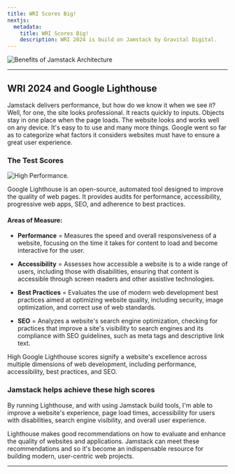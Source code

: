 ```yaml
---
title: WRI Scores Big!
nextjs:
  metadata:
    title: WRI Scores Big!
    description: WRI 2024 is build on Jamstack by Gravital Digital.
---
```


![Benefits of Jamstack Architecture](/images/benefits-of-jamstack-architecture.png)

---

## WRI 2024 and Google Lighthouse

Jamstack delivers performance, but how do we know it when we see it? Well, for one, the site looks professional. It reacts quickly to inputs. Objects stay in one place when the page loads. The website looks and works well on any device. It's easy to to use and many more things. Google went so far as to categorize what factors it considers websites must have to ensure a great user experience.

### The Test Scores

![High Performance.](/images/lighthouse-score-performance.png)

Google Lighthouse is an open-source, automated tool designed to improve the quality of web pages. It provides audits for performance, accessibility, progressive web apps, SEO, and adherence to best practices. 

#### Areas of Measure:

- **Performance** = Measures the speed and overall responsiveness of a website, focusing on the time it takes for content to load and become interactive for the user.

- **Accessibility** = Assesses how accessible a website is to a wide range of users, including those with disabilities, ensuring that content is accessible through screen readers and other assistive technologies.

- **Best Practices** = Evaluates the use of modern web development best practices aimed at optimizing website quality, including security, image optimization, and correct use of web standards.

- **SEO** = Analyzes a website's search engine optimization, checking for practices that improve a site's visibility to search engines and its compliance with SEO guidelines, such as meta tags and descriptive link text.

High Google Lighthouse scores signify a website's excellence across multiple dimensions of web development, including performance, accessibility, best practices, and SEO.

### Jamstack helps achieve these high scores

By running Lighthouse, and with using Jamstack build tools, I'm able to improve a website's experience, page load times, accessibility for users with disabilities, search engine visibility, and overall user experience. 

Lighthouse makes good recommendations on how to evaluate and enhance the quality of websites and applications. Jamstack can meet these recommendations and so it's become an indispensable resource for building modern, user-centric web projects.

---

